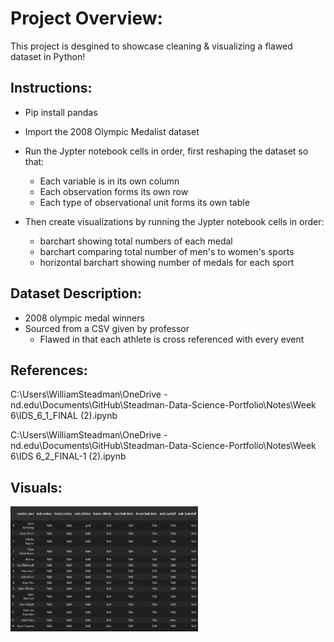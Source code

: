 # Project Overview: 
This project is desgined to showcase cleaning & visualizing a flawed dataset in Python! 

## Instructions: 
- Pip install pandas 
- Import the 2008 Olympic Medalist dataset
- Run the Jypter notebook cells in order, first reshaping the dataset so that:
    - Each variable is in its own column
    - Each observation forms its own row
    - Each type of observational unit forms its own table

- Then create visualizations by running the Jypter notebook cells in order:
    - barchart showing total numbers of each medal 
    - barchart comparing total number of men's to women's sports 
    - horizontal barchart showing number of medals for each sport 

## Dataset Description: 
- 2008 olympic medal winners 
- Sourced from a CSV given by professor 
   - Flawed in that each athlete is cross referenced with every event 

## References:
C:\Users\WilliamSteadman\OneDrive - nd.edu\Documents\GitHub\Steadman-Data-Science-Portfolio\Notes\Week 6\IDS_6_1_FINAL (2).ipynb

C:\Users\WilliamSteadman\OneDrive - nd.edu\Documents\GitHub\Steadman-Data-Science-Portfolio\Notes\Week 6\IDS 6_2_FINAL-1 (2).ipynb


## Visuals:
<img src="image.png" alt="alt text" width="300" height="200" />

